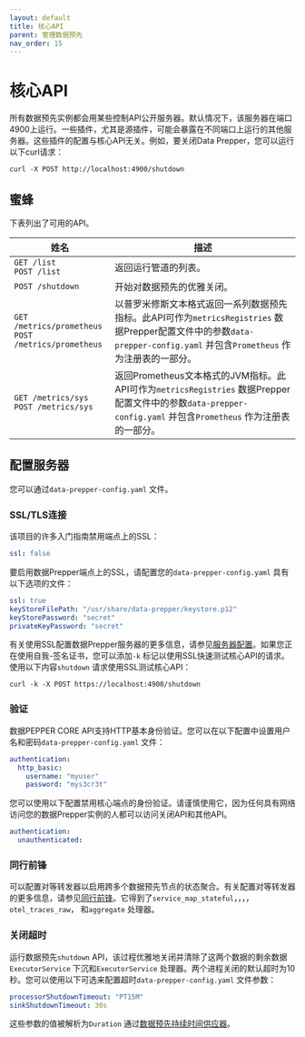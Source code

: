```yaml
---
layout: default
title: 核心API
parent: 管理数据预先
nav_order: 15
---
```


# 核心API

所有数据预先实例都会用某些控制API公开服务器。默认情况下，该服务器在端口4900上运行。一些插件，尤其是源插件，可能会暴露在不同端口上运行的其他服务器。这些插件的配置与核心API无关。例如，要关闭Data Prepper，您可以运行以下curl请求：

```
curl -X POST http://localhost:4900/shutdown
```

## 蜜蜂

下表列出了可用的API。

| 姓名| 描述|
| --- | --- | 
| ```GET /list```<br>```POST /list``` | 返回运行管道的列表。|
| ```POST /shutdown``` | 开始对数据预先的优雅关闭。|
| ```GET /metrics/prometheus```<br>```POST /metrics/prometheus``` | 以普罗米修斯文本格式返回一系列数据预先指标。此API可作为`metricsRegistries` 数据Prepper配置文件中的参数`data-prepper-config.yaml` 并包含`Prometheus` 作为注册表的一部分。
| ```GET /metrics/sys```<br>```POST /metrics/sys``` | 返回Prometheus文本格式的JVM指标。此API可作为`metricsRegistries` 数据Prepper配置文件中的参数`data-prepper-config.yaml` 并包含`Prometheus` 作为注册表的一部分。

## 配置服务器

您可以通过`data-prepper-config.yaml` 文件。

### SSL/TLS连接

该项目的许多入门指南禁用端点上的SSL：

```yaml
ssl: false
```

要启用数据Prepper端点上的SSL，请配置您的`data-prepper-config.yaml` 具有以下选项的文件：

```yaml
ssl: true
keyStoreFilePath: "/usr/share/data-prepper/keystore.p12"
keyStorePassword: "secret"
privateKeyPassword: "secret"
```

有关使用SSL配置数据Prepper服务器的更多信息，请参见[服务器配置](https://github.com/opensearch-project/data-prepper/blob/main/docs/configuration.md#server-configuration)。如果您正在使用自我-签名证书，您可以添加`-k` 标记以使用SSL快速测试核心API的请求。使用以下内容`shutdown` 请求使用SSL测试核心API：


```
curl -k -X POST https://localhost:4900/shutdown 
```

### 验证

数据PEPPER CORE API支持HTTP基本身份验证。您可以在以下配置中设置用户名和密码`data-prepper-config.yaml` 文件：

```yaml
authentication:
  http_basic:
    username: "myuser"
    password: "mys3cr3t"
```

您可以使用以下配置禁用核心端点的身份验证。请谨慎使用它，因为任何具有网络访问您的数据Prepper实例的人都可以访问关闭API和其他API。

```yaml
authentication:
  unauthenticated:
```

### 同行前锋

可以配置对等转发器以启用跨多个数据预先节点的状态聚合。有关配置对等转发器的更多信息，请参见[同行前锋]({{site.url}}{{site.baseurl}}/data-prepper/managing-data-prepper/peer-forwarder/)。它得到了`service_map_stateful`，，，，`otel_traces_raw`， 和`aggregate` 处理器。

### 关闭超时

运行数据预先`shutdown` API，该过程优雅地关闭并清除了这两个数据的剩余数据`ExecutorService` 下沉和`ExecutorService` 处理器。两个进程关闭的默认超时为10秒。您可以使用以下可选来配置超时`data-prepper-config.yaml` 文件参数：

```yaml
processorShutdownTimeout: "PT15M"
sinkShutdownTimeout: 30s
```

这些参数的值被解析为`Duration` 通过[数据预先持续时间供应器](https://github.com/opensearch-project/data-prepper/tree/main/data-prepper-core/src/main/java/org/opensearch/dataprepper/parser/DataPrepperDurationDeserializer.java)。

